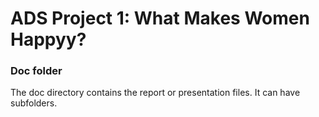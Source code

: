# ADS Project 1: What Makes Women Happyy?
### Doc folder

The doc directory contains the report or presentation files. It can have subfolders.  